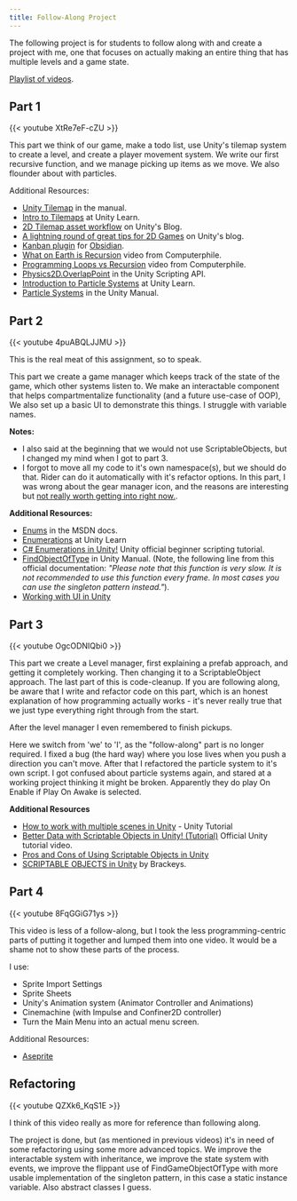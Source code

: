 ```yaml
---
title: Follow-Along Project
---
```


The following project is for students to follow along with and create a project with me, one that focuses on actually making an entire thing that has multiple levels and a game state.

[Playlist of videos](https://www.youtube.com/playlist?list=PLK7QSPwGqmFt6wA-jCUdawcYA1WYPZQ5p).

## Part 1
{{< youtube XtRe7eF-cZU >}}

This part we think of our game, make a todo list, use Unity's tilemap system to create a level, and create a player movement system. We write our first recursive function, and we manage picking up items as we move. We also flounder about with particles.

Additional Resources:
- [Unity Tilemap](https://docs.unity3d.com/Manual/class-Tilemap.html) in the manual.
- [Intro to Tilemaps](https://learn.unity.com/tutorial/introduction-to-tilemaps) at Unity Learn.
- [2D Tilemap asset workflow](https://blog.unity.com/technology/2d-tilemap-asset-workflow-from-image-to-level) on Unity's Blog.
- [A lightning round of great tips for 2D Games](https://blog.unity.com/technology/a-lightning-round-of-great-tips-for-2d-games) on Unity's blog.
- [Kanban plugin](http://matthewmeye.rs/obsidian-kanban/) for [Obsidian](https://obsidian.md/).
- [What on Earth is Recursion](https://www.youtube.com/watch?v=Mv9NEXX1VHc) video from Computerphile.
- [Programming Loops vs Recursion](https://www.youtube.com/watch?v=HXNhEYqFo0o) video from Computerphile. 
- [Physics2D.OverlapPoint](https://docs.unity3d.com/ScriptReference/Physics2D.OverlapPoint.html) in the Unity Scripting API.
- [Introduction to Particle Systems](https://learn.unity.com/tutorial/introduction-to-particle-systems) at Unity Learn.
- [Particle Systems](https://docs.unity3d.com/Manual/ParticleSystems.html) in the Unity Manual.

## Part 2
{{< youtube 4puABQLJJMU >}}

This is the real meat of this assignment, so to speak.

This part we create a game manager which keeps track of the state of the game, which other systems listen to. We make an interactable component that helps compartmentalize functionality (and a future use-case of OOP), We also set up a basic UI to demonstrate this things. I struggle with variable names.

**Notes:**
- I also said at the beginning that we would not use ScriptableObjects, but I changed my mind when I got to part 3. 
- I forgot to move all my code to it's own namespace(s), but we should do that. Rider can do it automatically with it's refactor options.
In this part, I was wrong about the gear manager icon, and the reasons are interesting but [not really worth getting into right now.](https://stackoverflow.com/questions/48965981/special-icon-when-naming-a-monobehaviour-class-gamemanager).

**Additional Resources:**
- [Enums](https://docs.microsoft.com/en-us/dotnet/csharp/language-reference/builtin-types/enum) in the MSDN docs.
- [Enumerations](https://learn.unity.com/tutorial/enumerations#) at Unity Learn
- [C# Enumerations in Unity!](https://www.youtube.com/watch?v=L2E2aB1CMYw) Unity official beginner scripting tutorial.
- [FindObjectOfType](https://docs.unity3d.com/ScriptReference/Object.FindObjectOfType.html) in Unity Manual. (Note, the following line from this official documentation: *"Please note that this function is very slow. It is not recommended to use this function every frame. In most cases you can use the singleton pattern instead."*).
- [Working with UI in Unity](https://learn.unity.com/tutorial/working-with-ui-in-unity)

## Part 3
{{< youtube OgcODNIQbi0 >}}

This part we create a Level manager, first explaining a prefab approach, and getting it completely working. Then changing it to a ScriptableObject approach. The last part of this is code-cleanup. If you are following along, be aware that I write and refactor code on this part, which is an honest explanation of how programming actually works - it's never really true that we just type everything right through from the start. 

After the level manager I even remembered to finish pickups.

Here we switch from 'we' to 'I', as the "follow-along" part is no longer required. I fixed a bug (the hard way) where you lose lives when you push a direction you can't move. After that I refactored the particle system to it's own script. I got confused about particle systems again, and stared at a working project thinking it might be broken. Apparently they do play On Enable if Play On Awake is selected.


**Additional Resources**
- [How to work with multiple scenes in Unity](https://www.youtube.com/watch?v=zObWVOv1GlE) - Unity Tutorial
- [Better Data with Scriptable Objects in Unity! (Tutorial)](https://www.youtube.com/watch?v=PVOVIxNxxeQ) Official Unity tutorial video.
- [Pros and Cons of Using Scriptable Objects in Unity](https://www.youtube.com/watch?v=lRBKN7msVnY)
- [SCRIPTABLE OBJECTS in Unity](https://www.youtube.com/watch?v=aPXvoWVabPY) by Brackeys.

## Part 4
{{< youtube 8FqGGiG71ys >}}

This video is less of a follow-along, but I took the less programming-centric parts of putting it together and lumped them into one video. It would be a shame not to show these parts of the process.

I use:
- Sprite Import Settings
- Sprite Sheets
- Unity's Animation system (Animator Controller and Animations)
- Cinemachine (with Impulse and Confiner2D controller)
- Turn the Main Menu into an actual menu screen.


Additional Resources:
- [Aseprite](https://www.aseprite.org/)

## Refactoring
{{< youtube QZXk6_KqS1E >}}

I think of this video really as more for reference than following along.

The project is done, but (as mentioned in previous videos) it's in need of some refactoring using some more advanced topics. We improve the interactable system with inheritance, we improve the state system with events, we improve the flippant use of FindGameObjectOfType with more usable implementation of the singleton pattern, in this case a static instance variable. Also abstract classes I guess.

